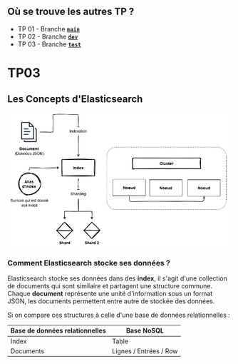 ## Où se trouve les autres TP ?
- TP 01 - Branche [**`main`**](https://github.com/Itoshuga/ElasticSearch-ISITECH/tree/main)
- TP 02 - Branche [**`dev`**](https://github.com/Itoshuga/ElasticSearch-ISITECH/tree/dev)
- TP 03 - Branche [**`test`**](https://github.com/Itoshuga/ElasticSearch-ISITECH/tree/test)

# TP03

## Les Concepts d'Elasticsearch
![Schéma sur les concepts d'Elasticsearch](schema.png)

### Comment Elasticsearch stocke ses données ?
Elasticsearch stocke ses données dans des **index**, il s'agit d'une collection de documents qui sont similaire et partagent une structure commune. Chaque **document** représente une unité d'information sous un format JSON, les documents permettent entre autre de stockée des données.  

Si on compare ces structures à celle d'une base de données relationnelles :

|  Base de données relationnelles  |  Base NoSQL |
| ----------------- | --------------- |
|   Index    | Table  |
|   Documents |  Lignes / Entrées / Row  |